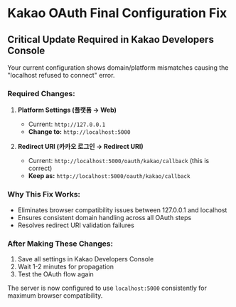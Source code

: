 # Kakao OAuth Final Configuration Fix

## Critical Update Required in Kakao Developers Console

Your current configuration shows domain/platform mismatches causing the "localhost refused to connect" error.

### Required Changes:

1. **Platform Settings (플랫폼 → Web)**
   - Current: `http://127.0.0.1` 
   - **Change to:** `http://localhost:5000`

2. **Redirect URI (카카오 로그인 → Redirect URI)**
   - Current: `http://localhost:5000/oauth/kakao/callback` (this is correct)
   - **Keep as:** `http://localhost:5000/oauth/kakao/callback`

### Why This Fix Works:
- Eliminates browser compatibility issues between 127.0.0.1 and localhost
- Ensures consistent domain handling across all OAuth steps
- Resolves redirect URI validation failures

### After Making These Changes:
1. Save all settings in Kakao Developers Console
2. Wait 1-2 minutes for propagation
3. Test the OAuth flow again

The server is now configured to use `localhost:5000` consistently for maximum browser compatibility.